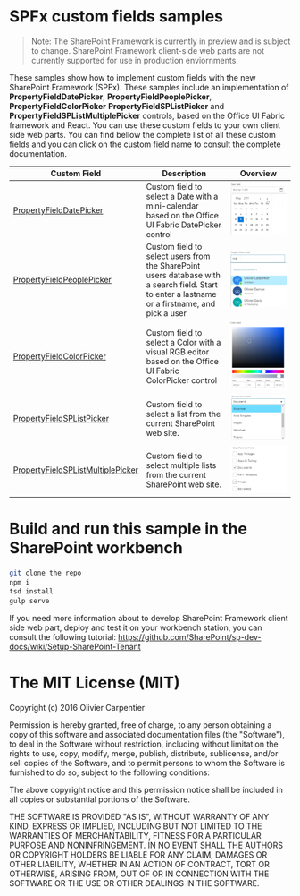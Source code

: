# SPFx custom fields samples

> Note: The SharePoint Framework is currently in preview and is subject to change. SharePoint Framework client-side web parts are not currently supported for use in production enviornments.

These samples show how to implement custom fields with the new SharePoint Framework (SPFx). These samples
include an implementation of **PropertyFieldDatePicker**, **PropertyFieldPeoplePicker**, **PropertyFieldColorPicker**
**PropertyFieldSPListPicker** and **PropertyFieldSPListMultiplePicker** controls, based on the Office UI Fabric framework and React.
You can use these custom fields to your own client side web parts. You can find bellow the complete list of
all these custom fields and you can click on the custom field name to consult the complete documentation.


Custom Field | Description |  Overview
------------ | ----------- | -----------
[PropertyFieldDatePicker](https://github.com/OlivierCC/spfx-custom-fields/wiki/PropertyFieldDatePicker) | Custom field to select a Date with a mini-calendar based on the Office UI Fabric DatePicker control | ![PropertyFieldDatePicker](./assets/OverviewDatePicker.png)
[PropertyFieldPeoplePicker](https://github.com/OlivierCC/spfx-custom-fields/wiki/PropertyFieldPeoplePicker) | Custom field to select users from the SharePoint users database with a search field. Start to enter a lastname or a firstname, and pick a user  | ![PropertyFieldPeoplePicker](./assets/OverviewPeoplePicker.png)
[PropertyFieldColorPicker](https://github.com/OlivierCC/spfx-custom-fields/wiki/PropertyFieldColorPicker) | Custom field to select a Color with a visual RGB editor based on the Office UI Fabric ColorPicker control | ![PropertyFieldColorPicker](./assets/OverviewColorPicker.png)
[PropertyFieldSPListPicker](https://github.com/OlivierCC/spfx-custom-fields/wiki/PropertyFieldSPListPicker)| Custom field to select a list from the current SharePoint web site.   | ![PropertyFieldSPListPicker](./assets/OverviewSPListPicker.png)
[PropertyFieldSPListMultiplePicker](https://github.com/OlivierCC/spfx-custom-fields/wiki/PropertyFieldSPListMultiplePicker)| Custom field to select multiple lists from the current SharePoint web site.   | ![PropertyFieldSPListMultiplePicker](./assets/OverviewSPListMultiplePicker.png)


# Build and run this sample in the SharePoint workbench

```bash
git clone the repo
npm i
tsd install
gulp serve
```

If you need more information about to develop SharePoint Framework client side web part, deploy and test it on your workbench
station, you can consult the following tutorial: https://github.com/SharePoint/sp-dev-docs/wiki/Setup-SharePoint-Tenant

# The MIT License (MIT)

Copyright (c) 2016 Olivier Carpentier

Permission is hereby granted, free of charge, to any person obtaining a copy of this software and associated documentation files (the "Software"), to deal in the Software without restriction, including without limitation the rights to use, copy, modify, merge, publish, distribute, sublicense, and/or sell copies of the Software, and to permit persons to whom the Software is furnished to do so, subject to the following conditions:

The above copyright notice and this permission notice shall be included in all copies or substantial portions of the Software.

THE SOFTWARE IS PROVIDED "AS IS", WITHOUT WARRANTY OF ANY KIND, EXPRESS OR IMPLIED, INCLUDING BUT NOT LIMITED TO THE WARRANTIES OF MERCHANTABILITY, FITNESS FOR A PARTICULAR PURPOSE AND NONINFRINGEMENT. IN NO EVENT SHALL THE AUTHORS OR COPYRIGHT HOLDERS BE LIABLE FOR ANY CLAIM, DAMAGES OR OTHER LIABILITY, WHETHER IN AN ACTION OF CONTRACT, TORT OR OTHERWISE, ARISING FROM, OUT OF OR IN CONNECTION WITH THE SOFTWARE OR THE USE OR OTHER DEALINGS IN THE SOFTWARE.
